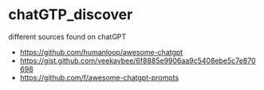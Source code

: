 # chatGTP_discover
different sources found on chatGPT

* https://github.com/humanloop/awesome-chatgpt
* https://gist.github.com/veekaybee/6f8885e9906aa9c5408ebe5c7e870698
* https://github.com/f/awesome-chatgpt-prompts
